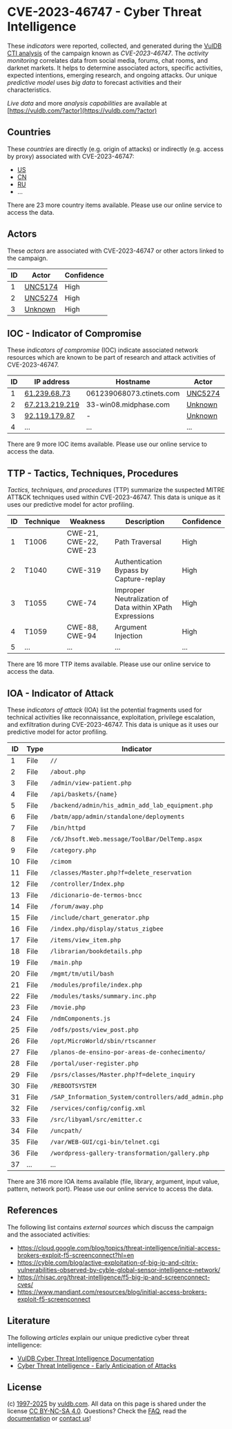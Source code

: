 # CVE-2023-46747 - Cyber Threat Intelligence

These _indicators_ were reported, collected, and generated during the [VulDB CTI analysis](https://vuldb.com/?kb.cti) of the campaign known as _CVE-2023-46747_. The _activity monitoring_ correlates data from social media, forums, chat rooms, and darknet markets. It helps to determine associated actors, specific activities, expected intentions, emerging research, and ongoing attacks. Our unique _predictive model_ uses _big data_ to forecast activities and their characteristics.

_Live data_ and more _analysis capabilities_ are available at [https://vuldb.com/?actor](https://vuldb.com/?actor)

## Countries

These _countries_ are directly (e.g. origin of attacks) or indirectly (e.g. access by proxy) associated with CVE-2023-46747:

* [US](https://vuldb.com/?country.us)
* [CN](https://vuldb.com/?country.cn)
* [RU](https://vuldb.com/?country.ru)
* ...

There are 23 more country items available. Please use our online service to access the data.

## Actors

These _actors_ are associated with CVE-2023-46747 or other actors linked to the campaign.

ID | Actor | Confidence
-- | ----- | ----------
1 | [UNC5174](https://vuldb.com/?actor.unc5174) | High
2 | [UNC5274](https://vuldb.com/?actor.unc5274) | High
3 | [Unknown](https://vuldb.com/?actor.unknown) | High

## IOC - Indicator of Compromise

These _indicators of compromise_ (IOC) indicate associated network resources which are known to be part of research and attack activities of CVE-2023-46747.

ID | IP address | Hostname | Actor | Confidence
-- | ---------- | -------- | ----- | ----------
1 | [61.239.68.73](https://vuldb.com/?ip.61.239.68.73) | 061239068073.ctinets.com | [UNC5274](https://vuldb.com/?actor.unc5274) | High
2 | [67.213.219.219](https://vuldb.com/?ip.67.213.219.219) | 33-win08.midphase.com | [Unknown](https://vuldb.com/?actor.unknown) | High
3 | [92.119.179.87](https://vuldb.com/?ip.92.119.179.87) | - | [Unknown](https://vuldb.com/?actor.unknown) | High
4 | ... | ... | ... | ...

There are 9 more IOC items available. Please use our online service to access the data.

## TTP - Tactics, Techniques, Procedures

_Tactics, techniques, and procedures_ (TTP) summarize the suspected MITRE ATT&CK techniques used within CVE-2023-46747. This data is unique as it uses our predictive model for actor profiling.

ID | Technique | Weakness | Description | Confidence
-- | --------- | -------- | ----------- | ----------
1 | T1006 | CWE-21, CWE-22, CWE-23 | Path Traversal | High
2 | T1040 | CWE-319 | Authentication Bypass by Capture-replay | High
3 | T1055 | CWE-74 | Improper Neutralization of Data within XPath Expressions | High
4 | T1059 | CWE-88, CWE-94 | Argument Injection | High
5 | ... | ... | ... | ...

There are 16 more TTP items available. Please use our online service to access the data.

## IOA - Indicator of Attack

These _indicators of attack_ (IOA) list the potential fragments used for technical activities like reconnaissance, exploitation, privilege escalation, and exfiltration during CVE-2023-46747. This data is unique as it uses our predictive model for actor profiling.

ID | Type | Indicator | Confidence
-- | ---- | --------- | ----------
1 | File | `//` | Low
2 | File | `/about.php` | Medium
3 | File | `/admin/view-patient.php` | High
4 | File | `/api/baskets/{name}` | High
5 | File | `/backend/admin/his_admin_add_lab_equipment.php` | High
6 | File | `/batm/app/admin/standalone/deployments` | High
7 | File | `/bin/httpd` | Medium
8 | File | `/c6/Jhsoft.Web.message/ToolBar/DelTemp.aspx` | High
9 | File | `/category.php` | High
10 | File | `/cimom` | Low
11 | File | `/classes/Master.php?f=delete_reservation` | High
12 | File | `/controller/Index.php` | High
13 | File | `/dicionario-de-termos-bncc` | High
14 | File | `/forum/away.php` | High
15 | File | `/include/chart_generator.php` | High
16 | File | `/index.php/display/status_zigbee` | High
17 | File | `/items/view_item.php` | High
18 | File | `/librarian/bookdetails.php` | High
19 | File | `/main.php` | Medium
20 | File | `/mgmt/tm/util/bash` | High
21 | File | `/modules/profile/index.php` | High
22 | File | `/modules/tasks/summary.inc.php` | High
23 | File | `/movie.php` | Medium
24 | File | `/ndmComponents.js` | High
25 | File | `/odfs/posts/view_post.php` | High
26 | File | `/opt/MicroWorld/sbin/rtscanner` | High
27 | File | `/planos-de-ensino-por-areas-de-conhecimento/` | High
28 | File | `/portal/user-register.php` | High
29 | File | `/psrs/classes/Master.php?f=delete_inquiry` | High
30 | File | `/REBOOTSYSTEM` | High
31 | File | `/SAP_Information_System/controllers/add_admin.php` | High
32 | File | `/services/config/config.xml` | High
33 | File | `/src/libyaml/src/emitter.c` | High
34 | File | `/uncpath/` | Medium
35 | File | `/var/WEB-GUI/cgi-bin/telnet.cgi` | High
36 | File | `/wordpress-gallery-transformation/gallery.php` | High
37 | ... | ... | ...

There are 316 more IOA items available (file, library, argument, input value, pattern, network port). Please use our online service to access the data.

## References

The following list contains _external sources_ which discuss the campaign and the associated activities:

* https://cloud.google.com/blog/topics/threat-intelligence/initial-access-brokers-exploit-f5-screenconnect?hl=en
* https://cyble.com/blog/active-exploitation-of-big-ip-and-citrix-vulnerabilities-observed-by-cyble-global-sensor-intelligence-network/
* https://rhisac.org/threat-intelligence/f5-big-ip-and-screenconnect-cves/
* https://www.mandiant.com/resources/blog/initial-access-brokers-exploit-f5-screenconnect

## Literature

The following _articles_ explain our unique predictive cyber threat intelligence:

* [VulDB Cyber Threat Intelligence Documentation](https://vuldb.com/?kb.cti)
* [Cyber Threat Intelligence - Early Anticipation of Attacks](https://www.scip.ch/en/?labs.20201022)

## License

(c) [1997-2025](https://vuldb.com/?kb.changelog) by [vuldb.com](https://vuldb.com/?kb.about). All data on this page is shared under the license [CC BY-NC-SA 4.0](https://creativecommons.org/licenses/by-nc-sa/4.0/). Questions? Check the [FAQ](https://vuldb.com/?kb.faq), read the [documentation](https://vuldb.com/?kb) or [contact us](https://vuldb.com/?contact)!
